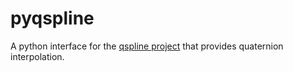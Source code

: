 pyqspline
=========
A python interface for the [qspline project](http://qspline.sourceforge.net/) that provides quaternion interpolation.
